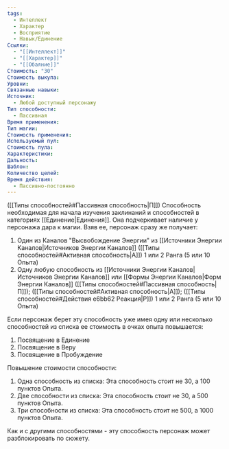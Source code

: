 ```yaml
---
tags:
  - Интеллект
  - Характер
  - Восприятие
  - Навык/Единение
Ссылки:
  - "[[Интеллект]]"
  - "[[Характер]]"
  - "[[Обаяние]]"
Стоимость: "30"
Стоимость выкупа: 
Уровни: 
Связанные навыки: 
Источник:
  - Любой доступный персонажу
Тип способности:
  - Пассивная
Время применения: 
Тип магии: 
Стоимость применения: 
Используемый пул: 
Стоимость пула: 
Характеристики: 
Дальность: 
Шаблон: 
Количество целей: 
Время действия:
  - Пассивно-постоянно
---
```

([[Типы способностей#Пассивная способность|П]]) Способность необходимая для начала изучения заклинаний и способностей в категориях [[Единение|Единения]]. Она подчеркивает наличие у персонажа дара к магии. Взяв ее, персонаж сразу же получает:

1. Один из Каналов "Высвобождение Энергии" из [[Источники Энергии Каналов|Источников Энергии Каналов]] ([[Типы способностей#Активная способность|А]]) 1 или 2 Ранга (5 или 10 Опыта)
2. Одну любую способность из [[Источники Энергии Каналов|Источников Энергии Каналов]] или [[Формы Энергии Каналов|Форм Энергии Каналов]] ([[Типы способностей#Пассивная способность|П]]); ([[Типы способностей#Активная способность|А]]); ([[Типы способностей#Действия e6bb62 Реакция|Р]]) 1 или 2 Ранга (5 или 10 Опыта)

Если персонаж берет эту способность уже имея одну или несколько способностей из списка ее стоимость в очках опыта повышается: 

1. Посвящение в Единение
2. Посвящение в Веру
3. Посвящение в Пробуждение

Повышение стоимости способности:

1. Одна способность из списка: Эта способность стоит не 30, а 100 пунктов Опыта.
2. Две способности из списка: Эта способность стоит не 30, а 500 пунктов Опыта.
3. Три способности из списка: Эта способность стоит не 500, а 1000 пунктов Опыта. 

Как и с другими способностями - эту способность персонаж может разблокировать по сюжету. 

